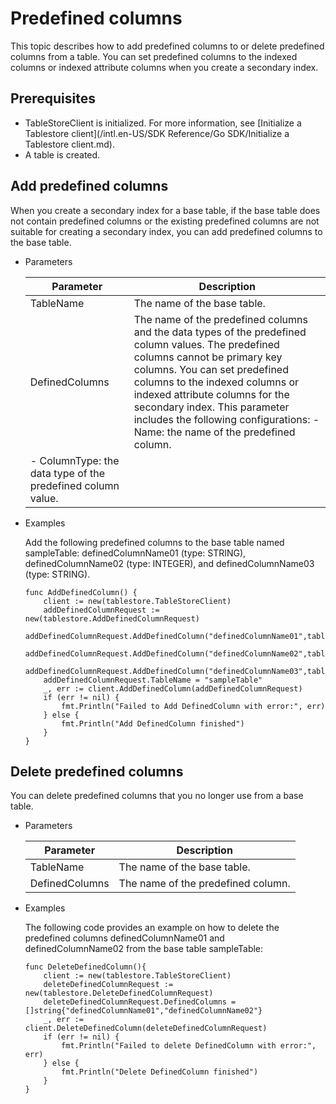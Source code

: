 # Predefined columns

This topic describes how to add predefined columns to or delete predefined columns from a table. You can set predefined columns to the indexed columns or indexed attribute columns when you create a secondary index.

## Prerequisites

-   TableStoreClient is initialized. For more information, see [Initialize a Tablestore client](/intl.en-US/SDK Reference/Go SDK/Initialize a Tablestore client.md).
-   A table is created.

## Add predefined columns

When you create a secondary index for a base table, if the base table does not contain predefined columns or the existing predefined columns are not suitable for creating a secondary index, you can add predefined columns to the base table.

-   Parameters

    |Parameter|Description|
    |---------|-----------|
    |TableName|The name of the base table.|
    |DefinedColumns|The name of the predefined columns and the data types of the predefined column values. The predefined columns cannot be primary key columns. You can set predefined columns to the indexed columns or indexed attribute columns for the secondary index. This parameter includes the following configurations:    -   Name: the name of the predefined column.
    -   ColumnType: the data type of the predefined column value. |

-   Examples

    Add the following predefined columns to the base table named sampleTable: definedColumnName01 \(type: STRING\), definedColumnName02 \(type: INTEGER\), and definedColumnName03 \(type: STRING\).

    ```
    func AddDefinedColumn() {
        client := new(tablestore.TableStoreClient)
        addDefinedColumnRequest := new(tablestore.AddDefinedColumnRequest)
        addDefinedColumnRequest.AddDefinedColumn("definedColumnName01",tablestore.DefinedColumn_STRING)
        addDefinedColumnRequest.AddDefinedColumn("definedColumnName02",tablestore.DefinedColumn_INTEGER)
        addDefinedColumnRequest.AddDefinedColumn("definedColumnName03",tablestore.DefinedColumn_STRING)
        addDefinedColumnRequest.TableName = "sampleTable"
        _, err := client.AddDefinedColumn(addDefinedColumnRequest)
        if (err != nil) {
            fmt.Println("Failed to Add DefinedColumn with error:", err)
        } else {
            fmt.Println("Add DefinedColumn finished")
        }
    }
    ```


## Delete predefined columns

You can delete predefined columns that you no longer use from a base table.

-   Parameters

    |Parameter|Description|
    |---------|-----------|
    |TableName|The name of the base table.|
    |DefinedColumns|The name of the predefined column.|

-   Examples

    The following code provides an example on how to delete the predefined columns definedColumnName01 and definedColumnName02 from the base table sampleTable:

    ```
    func DeleteDefinedColumn(){
        client := new(tablestore.TableStoreClient)
        deleteDefinedColumnRequest := new(tablestore.DeleteDefinedColumnRequest)
        deleteDefinedColumnRequest.DefinedColumns = []string{"definedColumnName01","definedColumnName02"}
        _, err := client.DeleteDefinedColumn(deleteDefinedColumnRequest)
        if (err != nil) {
            fmt.Println("Failed to delete DefinedColumn with error:", err)
        } else {
            fmt.Println("Delete DefinedColumn finished")
        }
    }
    ```


